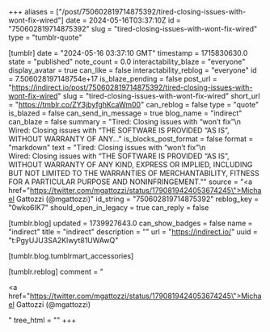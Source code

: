 +++
aliases = ["/post/750602819714875392/tired-closing-issues-with-wont-fix-wired"]
date = 2024-05-16T03:37:10Z
id = "750602819714875392"
slug = "tired-closing-issues-with-wont-fix-wired"
type = "tumblr-quote"

[tumblr]
date = "2024-05-16 03:37:10 GMT"
timestamp = 1715830630.0
state = "published"
note_count = 0.0
interactability_blaze = "everyone"
display_avatar = true
can_like = false
interactability_reblog = "everyone"
id = 7.506028197148754e+17
is_blaze_pending = false
post_url = "https://indirect.io/post/750602819714875392/tired-closing-issues-with-wont-fix-wired"
slug = "tired-closing-issues-with-wont-fix-wired"
short_url = "https://tmblr.co/ZY3jbyfghKcaWm00"
can_reblog = false
type = "quote"
is_blazed = false
can_send_in_message = true
blog_name = "indirect"
can_blaze = false
summary = "Tired: Closing issues with “won’t fix”\n Wired: Closing issues with “THE SOFTWARE IS PROVIDED “AS IS”, WITHOUT WARRANTY OF ANY..."
is_blocks_post_format = false
format = "markdown"
text = "Tired: Closing issues with &ldquo;won&rsquo;t fix&rdquo;\n<br/>Wired: Closing issues with &ldquo;THE SOFTWARE IS PROVIDED “AS IS”, WITHOUT WARRANTY OF ANY KIND, EXPRESS OR IMPLIED, INCLUDING BUT NOT LIMITED TO THE WARRANTIES OF MERCHANTABILITY, FITNESS FOR A PARTICULAR PURPOSE AND NONINFRINGEMENT.&rdquo;"
source = "<a href=\"https://twitter.com/mgattozzi/status/1790819424053674245\">Michael Gattozzi (@mgattozzi)</a>"
id_string = "750602819714875392"
reblog_key = "0wko6IK7"
should_open_in_legacy = true
can_reply = false

[tumblr.blog]
updated = 1739927643.0
can_show_badges = false
name = "indirect"
title = "indirect"
description = ""
url = "https://indirect.io/"
uuid = "t:PgyUJU3SA2Klwyt81UWAwQ"

[tumblr.blog.tumblrmart_accessories]

[tumblr.reblog]
comment = "<p><a href=\"https://twitter.com/mgattozzi/status/1790819424053674245\">Michael Gattozzi (@mgattozzi)</a></p>"
tree_html = ""
+++
